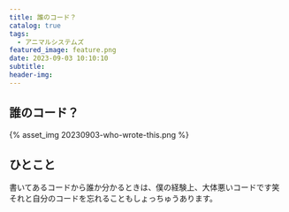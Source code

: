 ```yaml
---
title: 誰のコード？
catalog: true
tags:
  - アニマルシステムズ
featured_image: feature.png
date: 2023-09-03 10:10:10
subtitle:
header-img:
---
```



## 誰のコード？

{% asset_img 20230903-who-wrote-this.png %}


## ひとこと
書いてあるコードから誰か分かるときは、僕の経験上、大体悪いコードです笑
それと自分のコードを忘れることもしょっちゅうあります。
